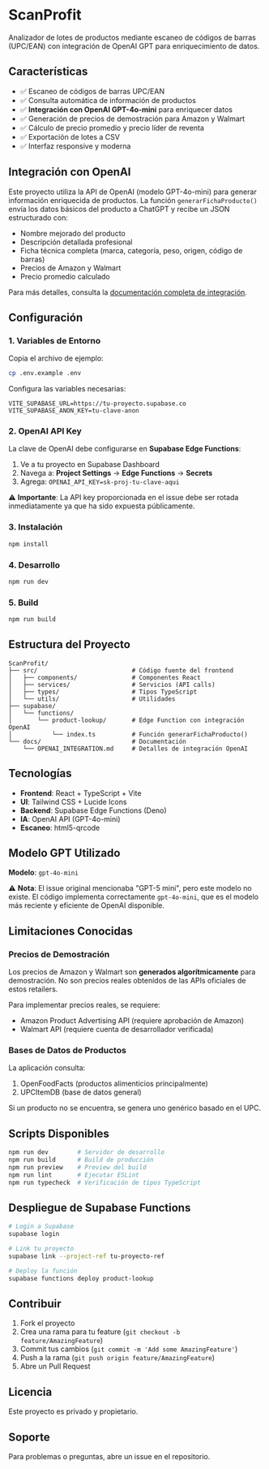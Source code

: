 # ScanProfit

Analizador de lotes de productos mediante escaneo de códigos de barras (UPC/EAN) con integración de OpenAI GPT para enriquecimiento de datos.

## Características

- ✅ Escaneo de códigos de barras UPC/EAN
- ✅ Consulta automática de información de productos
- ✅ **Integración con OpenAI GPT-4o-mini** para enriquecer datos
- ✅ Generación de precios de demostración para Amazon y Walmart
- ✅ Cálculo de precio promedio y precio líder de reventa
- ✅ Exportación de lotes a CSV
- ✅ Interfaz responsive y moderna

## Integración con OpenAI

Este proyecto utiliza la API de OpenAI (modelo GPT-4o-mini) para generar información enriquecida de productos. La función `generarFichaProducto()` envía los datos básicos del producto a ChatGPT y recibe un JSON estructurado con:

- Nombre mejorado del producto
- Descripción detallada profesional
- Ficha técnica completa (marca, categoría, peso, origen, código de barras)
- Precios de Amazon y Walmart
- Precio promedio calculado

Para más detalles, consulta la [documentación completa de integración](./docs/OPENAI_INTEGRATION.md).

## Configuración

### 1. Variables de Entorno

Copia el archivo de ejemplo:
```bash
cp .env.example .env
```

Configura las variables necesarias:
```env
VITE_SUPABASE_URL=https://tu-proyecto.supabase.co
VITE_SUPABASE_ANON_KEY=tu-clave-anon
```

### 2. OpenAI API Key

La clave de OpenAI debe configurarse en **Supabase Edge Functions**:

1. Ve a tu proyecto en Supabase Dashboard
2. Navega a: **Project Settings** → **Edge Functions** → **Secrets**
3. Agrega: `OPENAI_API_KEY=sk-proj-tu-clave-aqui`

⚠️ **Importante**: La API key proporcionada en el issue debe ser rotada inmediatamente ya que ha sido expuesta públicamente.

### 3. Instalación

```bash
npm install
```

### 4. Desarrollo

```bash
npm run dev
```

### 5. Build

```bash
npm run build
```

## Estructura del Proyecto

```
ScanProfit/
├── src/                          # Código fuente del frontend
│   ├── components/               # Componentes React
│   ├── services/                 # Servicios (API calls)
│   ├── types/                    # Tipos TypeScript
│   └── utils/                    # Utilidades
├── supabase/
│   └── functions/
│       └── product-lookup/       # Edge Function con integración OpenAI
│           └── index.ts          # Función generarFichaProducto()
└── docs/                         # Documentación
    └── OPENAI_INTEGRATION.md     # Detalles de integración OpenAI

```

## Tecnologías

- **Frontend**: React + TypeScript + Vite
- **UI**: Tailwind CSS + Lucide Icons
- **Backend**: Supabase Edge Functions (Deno)
- **IA**: OpenAI API (GPT-4o-mini)
- **Escaneo**: html5-qrcode

## Modelo GPT Utilizado

**Modelo**: `gpt-4o-mini`

⚠️ **Nota**: El issue original mencionaba "GPT-5 mini", pero este modelo no existe. El código implementa correctamente `gpt-4o-mini`, que es el modelo más reciente y eficiente de OpenAI disponible.

## Limitaciones Conocidas

### Precios de Demostración

Los precios de Amazon y Walmart son **generados algorítmicamente** para demostración. No son precios reales obtenidos de las APIs oficiales de estos retailers.

Para implementar precios reales, se requiere:
- Amazon Product Advertising API (requiere aprobación de Amazon)
- Walmart API (requiere cuenta de desarrollador verificada)

### Bases de Datos de Productos

La aplicación consulta:
1. OpenFoodFacts (productos alimenticios principalmente)
2. UPCItemDB (base de datos general)

Si un producto no se encuentra, se genera uno genérico basado en el UPC.

## Scripts Disponibles

```bash
npm run dev        # Servidor de desarrollo
npm run build      # Build de producción
npm run preview    # Preview del build
npm run lint       # Ejecutar ESLint
npm run typecheck  # Verificación de tipos TypeScript
```

## Despliegue de Supabase Functions

```bash
# Login a Supabase
supabase login

# Link tu proyecto
supabase link --project-ref tu-proyecto-ref

# Deploy la función
supabase functions deploy product-lookup
```

## Contribuir

1. Fork el proyecto
2. Crea una rama para tu feature (`git checkout -b feature/AmazingFeature`)
3. Commit tus cambios (`git commit -m 'Add some AmazingFeature'`)
4. Push a la rama (`git push origin feature/AmazingFeature`)
5. Abre un Pull Request

## Licencia

Este proyecto es privado y propietario.

## Soporte

Para problemas o preguntas, abre un issue en el repositorio.
